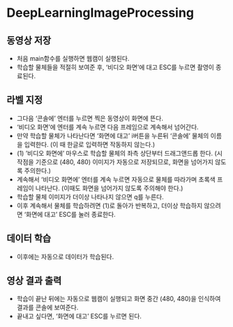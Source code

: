 # DeepLearningImageProcessing

## 동영상 저장
- 처음 main함수를 실행하면 웹캠이 실행된다.
- 학습할 물체들을 적절히 보여준 후, ‘비디오 화면’에 대고 ESC를 누르면 촬영이 종료된다.

## 라벨 지정
- 그다음 ‘콘솔에’ 엔터를 누르면 찍은 동영상이 화면에 뜬다.
- ‘비디오 화면’에 엔터를 계속 누르면 다음 프레임으로 계속해서 넘어간다.
- 만약 학습할 물체가 나타난다면 ‘화면에 대고’ i버튼을 누른뒤 ‘콘솔에’ 물체의 이름을 입력한다. (이 때 한글로 입력하면 작동하지 않는다.)
- (1) ’비디오 화면에’ 마우스로 학습할 물체의 좌측 상단부터 드래그앤드롭 한다. (시작점을 기준으로 (480, 480) 이미지가 자동으로 저장되므로, 화면을 넘어가지 않도록 주의한다.)
- 계속해서 ‘비디오 화면에’ 엔터를 계속 누르면 자동으로 물체를 따라가며 초록색 프레임이 나타난다. (이때도 화면을 넘어가지 않도록 주의해야 한다.)
- 학습할 물체 이미지가 더이상 나타나지 않으면 q를 누른다.
- 이후 계속해서 물체를 학습하려면 (1)로 돌아가 반복하고, 더이상 학습하지 않으려면 ‘화면에 대고’ ESC를 눌러 종료한다.

## 데이터 학습
- 이후에는 자동으로 데이터가 학습된다.

## 영상 결과 출력
- 학습이 끝난 뒤에는 자동으로 웹캠이 실행되고 화면 중간 (480, 480)을 인식하여 결과를 콘솔에 보여준다.
- 끝내고 싶다면, ‘화면에 대고’ ESC를 누르면 된다.
